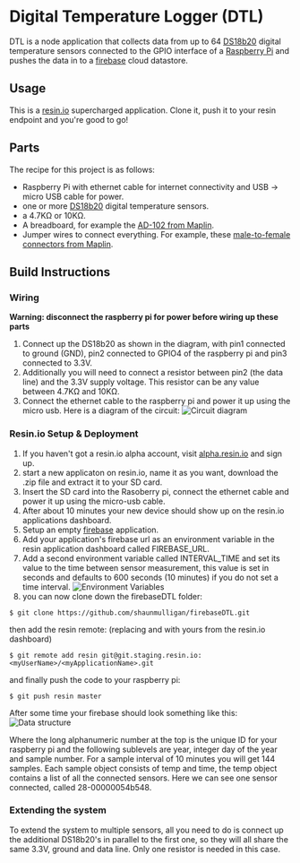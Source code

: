 # Digital Temperature Logger (DTL)

DTL is a node application that collects data from up to 64 [DS18b20][4] digital temperature sensors connected to the GPIO interface of a [Raspberry Pi][1] and pushes the data in to a [firebase][5] cloud datastore.

## Usage

This is a [resin.io](http://resin.io) supercharged application. Clone it, push
it to your resin endpoint and you're good to go!

## Parts

The recipe for this project is as follows:

* Raspberry Pi with ethernet cable for internet connectivity and
  USB -> micro USB cable for power.
* one or more [DS18b20][6] digital temperature sensors.
* a 4.7KΩ or 10KΩ.
* A breadboard, for example the [AD-102 from Maplin][2].
* Jumper wires to connect everything. For example, these
  [male-to-female connectors from Maplin][3].

## Build Instructions

### Wiring

**Warning: disconnect the raspberry pi for power before wiring up these parts**

1. Connect up the DS18b20 as shown in the diagram, with pin1 connected to ground (GND), pin2 connected to GPIO4 of the raspberry pi and pin3 connected to 3.3V. 
1. Additionally you will need to connect a resistor between pin2 (the data line) and the 3.3V supply voltage. This resistor can be any value between 4.7KΩ and 10KΩ.
1. Connect the ethernet cable to the raspberry pi and power it up using the micro usb.
Here is a diagram of the circuit:
![Circuit diagram](/docs/images/diagram.png)

### Resin.io Setup & Deployment

1. If you haven't got a resin.io alpha account, visit [alpha.resin.io](http://alpha.resin.io) and sign up.
1. start a new applicaton on resin.io, name it as you want, download the .zip file and extract it to your SD card. 
1. Insert the SD card into the Rasoberry pi, connect the ethernet cable and power it up using the micro-usb cable.
1. After about 10 minutes your new device should show up on the resin.io applications dashboard.
1. Setup an empty [firebase][5] application. 
1. Add your application's firebase url as an environment variable in the resin application dashboard called FIREBASE_URL.
1. Add a second environment variable called INTERVAL_TIME and set its value to the time between sensor measurement, this value is set in seconds and defaults to 600 seconds (10 minutes) if you do not set a time interval.
![Environment Variables](/docs/images/env_vars.png)
1. you can now clone down the firebaseDTL folder:

`$ git clone https://github.com/shaunmulligan/firebaseDTL.git`

then add the resin remote: (replacing <myUserName> and <myApplicationName> with yours from the resin.io dashboard)

`$ git remote add resin git@git.staging.resin.io:<myUserName>/<myApplicationName>.git`

and finally push the code to your raspberry pi:

`$ git push resin master`

After some time your firebase should look something like this:
![Data structure](/docs/images/dataStructure.png)

Where the long alphanumeric number at the top is the unique ID for your raspberry pi and the following sublevels are year, integer day of the year and sample number. For a sample interval of 10 minutes you will get 144 samples. Each sample object consists of temp and time, the temp object contains a list of all the connected sensors. Here we can see one sensor connected, called 28-00000054b548.

### Extending the system

To extend the system to multiple sensors, all you need to do is connect up the additional DS18b20's in parallel to the first one, so they will all share the same 3.3V, ground and data line. Only one resistor is needed in this case.

[1]:http://www.raspberrypi.org/
[2]:http://www.maplin.co.uk/p/ad-102-breadboard-ag10l
[3]:http://www.maplin.co.uk/p/raspberry-pi-compatible-jumper-wires-malefemale-n75de
[4]:http://datasheets.maximintegrated.com/en/ds/DS18B20.pdf
[5]:https://www.firebase.com/
[6]:https://www.sparkfun.com/products/245
